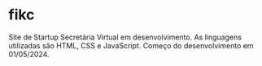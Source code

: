 # fikc
Site de Startup Secretária Virtual em desenvolvimento. As linguagens utilizadas são HTML, CSS e JavaScript.
Começo do desenvolvimento em 01/05/2024.

